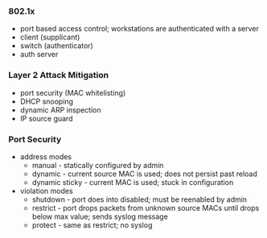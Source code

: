 ### 802.1x
- port based access control; workstations are authenticated with a server
- client (supplicant)
- switch (authenticator)
- auth server
### Layer 2 Attack Mitigation
- port security (MAC whitelisting)
- DHCP snooping
- dynamic ARP inspection
- IP source guard
### Port Security
- address modes
	- manual - statically configured by admin
	- dynamic - current source MAC is used; does not persist past reload
	- dynamic sticky - current MAC is used; stuck in configuration
- violation modes
	- shutdown - port does into disabled; must be reenabled by admin
	- restrict - port drops packets from unknown source MACs until drops below max value; sends syslog message
	- protect - same as restrict; no syslog